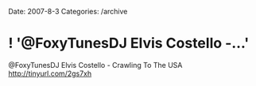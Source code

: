 Date: 2007-8-3
Categories: /archive

# ! '@FoxyTunesDJ  Elvis Costello -…'

@FoxyTunesDJ  Elvis Costello - Crawling To The USA http://tinyurl.com/2gs7xh
